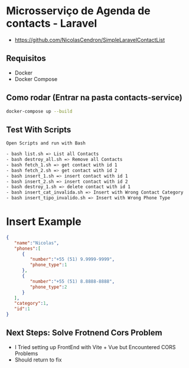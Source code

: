 # Microsserviço de Agenda de contacts - Laravel

- https://github.com/NicolasCendron/SimpleLaravelContactList

## Requisitos
- Docker
- Docker Compose

## Como rodar (Entrar na pasta contacts-service)
```bash
docker-compose up --build
```

## Test With Scripts
```bash
Open Scripts and run with Bash

- bash list.sh => List all Contacts
- bash destroy_all.sh => Remove all Contacts
- bash fetch_1.sh => get contact with id 1
- bash fetch_2.sh => get contact with id 2
- bash insert_1.sh => insert contact with id 1
- bash insert_2.sh => insert contact with id 2
- bash destroy_1.sh => delete contact with id 1
- bash insert_cat_invalida.sh => Insert with Wrong Contact Category
- bash insert_tipo_invalido.sh => Insert with Wrong Phone Type
```
# Insert Example

```json
{
   "name":"Nicolas",
   "phones":[
      {
         "number":"+55 (51) 9.9999-9999",
         "phone_type":1
      },
      {
         "number":"+55 (51) 8.8888-8888",
         "phone_type":2
      }
   ],
   "category":1,
   "id":1
}
```


## Next Steps: Solve Frotnend Cors Problem
- I Tried setting up FrontEnd with Vite + Vue but Encountered CORS Problems
- Should return to fix
